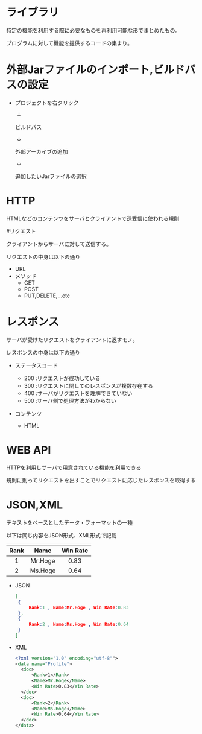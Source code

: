 

# ライブラリ

特定の機能を利用する際に必要なものを再利用可能な形でまとめたもの。

プログラムに対して機能を提供するコードの集まり。



# 外部Jarファイルのインポート,ビルドパスの設定



- プロジェクトを右クリック

  ​		↓

  ビルドパス

  ​		↓

  外部アーカイブの追加

  ​		↓

  追加したいJarファイルの選択


# HTTP

HTMLなどのコンテンツをサーバとクライアントで送受信に使われる規則



#リクエスト

クライアントからサーバに対して送信する。

リクエストの中身は以下の通り

 - URL 
 - メソッド
   - GET
   - POST
   - PUT,DELETE,...etc



# レスポンス

サーバが受けたリクエストをクライアントに返すモノ。

レスポンスの中身は以下の通り

 - ステータスコード
    - 200 :リクエストが成功している
    - 300 :リクエストに関してのレスポンスが複数存在する
    - 400 :サーバがリクエストを理解できていない
    - 500 :サーバ側で処理方法がわからない

- コンテンツ
  - HTML



# WEB API

HTTPを利用しサーバで用意されている機能を利用できる

規則に則ってリクエストを出すことでリクエストに応じたレスポンスを取得する



# JSON,XML

テキストをベースとしたデータ・フォーマットの一種

以下は同じ内容をJSON形式、XML形式で記載

| Rank |  Name   | Win Rate |
| :--: | :-----: | :------: |
|  1   | Mr.Hoge |   0.83   |
|  2   | Ms.Hoge |   0.64   |




 - JSON

   ```json
   [
   	{
   		Rank:1 , Name:Mr.Hoge , Win Rate:0.83
   	},
   	{
   		Rank:2 , Name:Ms.Hoge , Win Rate:0.64
   	}
   ]
   ```


- XML

  ``` xml
  <?xml version="1.0" encoding="utf-8"">
  <data name="Profile">
  	<doc>
   		<Rank>1</Rank>
   		<Name>Mr.Hoge</Name>
   		<Win Rate>0.83</Win Rate>
  	</doc>
  	<doc>
   		<Rank>2</Rank>
   		<Name>Ms.Hoge</Name>
   		<Win Rate>0.64</Win Rate>
  	</doc>
  </data>
  ```
